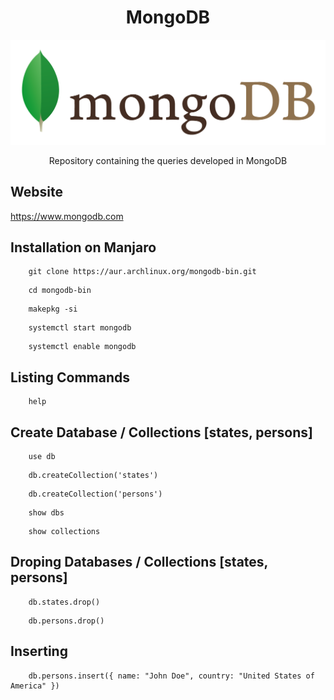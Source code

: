<h1 align="center">MongoDB</h2>

<img src="Mongodb.png">

<p align="center">Repository containing the queries developed in MongoDB</p>

<h2>Website</h2>

<https://www.mongodb.com>

<h2>Installation on Manjaro</h2>

```
    git clone https://aur.archlinux.org/mongodb-bin.git
```

```
    cd mongodb-bin
```

```
    makepkg -si
```

```
    systemctl start mongodb
```

```
    systemctl enable mongodb
```

<h2>Listing Commands</h2>

```
    help
```

<h2>Create Database / Collections [states, persons]</h2>

```
    use db
```

```
    db.createCollection('states')
```

```
    db.createCollection('persons')
```

```
    show dbs
```

```
    show collections
```

<h2>Droping Databases / Collections [states, persons]</h2>

```
    db.states.drop()
```

```
    db.persons.drop()
```

<h2>Inserting</h2>

```
    db.persons.insert({ name: "John Doe", country: "United States of America" })
```